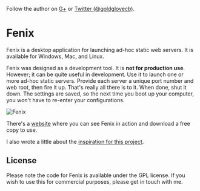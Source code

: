 Follow the author on [G+](https://plus.google.com/u/1/111169756342687497578?rel=author)
or [Twitter (@goldglovecb)](http://twitter.com/goldglovecb).

# Fenix

Fenix is a desktop application for launching ad-hoc static web servers.
It is available for Windows, Mac, and Linux.

Fenix was designed as a development tool. It is **not for production use**.
However; it can be quite useful in development. Use it to launch one or
more ad-hoc static servers. Provide each server a unique port number and
web root, then fire it up. That's really all there is to it. When done,
shut it down. The settings are saved, so the next time you boot up your
computer, you won't have to re-enter your configurations.

![Fenix](https://raw.github.com/coreybutler/fenix/master/docs/screen1.jpg)

There's a [website](http://coreybutler.github.com/fenix) where you can see
Fenix in action and download a free copy to use.

I also wrote a little about the [inspiration for this project](http://artofidea.com/cookbook/development/articles/fenix).

## License

Please note the code for Fenix is available under the GPL license. If
you wish to use this for commercial purposes, please get in touch with
me.
